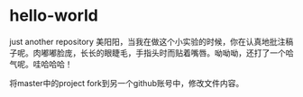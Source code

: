 # hello-world
just another repository
美阳阳，当我在做这个小实验的时候，你在认真地批注稿子呢。肉嘟嘟脸庞，长长的眼睫毛，手指头时而贴着嘴唇。呦呦呦，还打了一个哈气呢。哇哈哈哈！

将master中的project fork到另一个github账号中，修改文件内容。
